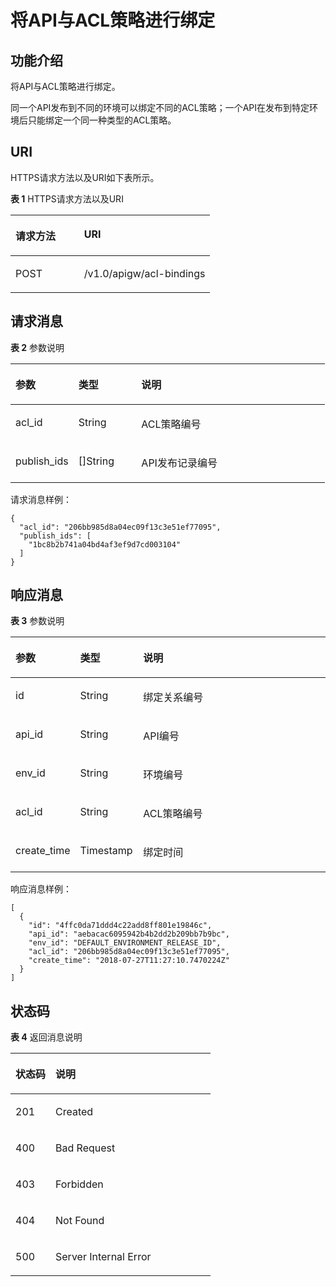 # 将API与ACL策略进行绑定<a name="apig-zh-api-180713093"></a>

## 功能介绍<a name="section4185058"></a>

将API与ACL策略进行绑定。

同一个API发布到不同的环境可以绑定不同的ACL策略；一个API在发布到特定环境后只能绑定一个同一种类型的ACL策略。

## URI<a name="section37665524"></a>

HTTPS请求方法以及URI如下表所示。

**表 1**  HTTPS请求方法以及URI

<a name="table21134163"></a>
<table><thead align="left"><tr id="row20005630"><th class="cellrowborder" valign="top" width="34.339999999999996%" id="mcps1.2.3.1.1"><p id="p9843325"><a name="p9843325"></a><a name="p9843325"></a>请求方法</p>
</th>
<th class="cellrowborder" valign="top" width="65.66%" id="mcps1.2.3.1.2"><p id="p59111885"><a name="p59111885"></a><a name="p59111885"></a>URI</p>
</th>
</tr>
</thead>
<tbody><tr id="row23333398"><td class="cellrowborder" valign="top" width="34.339999999999996%" headers="mcps1.2.3.1.1 "><p id="p10957055"><a name="p10957055"></a><a name="p10957055"></a>POST</p>
</td>
<td class="cellrowborder" valign="top" width="65.66%" headers="mcps1.2.3.1.2 "><p id="p15106224"><a name="p15106224"></a><a name="p15106224"></a>/v1.0/apigw/acl-bindings</p>
</td>
</tr>
</tbody>
</table>

## 请求消息<a name="section3445397"></a>

**表 2**  参数说明

<a name="table15644626"></a>
<table><thead align="left"><tr id="row37216067"><th class="cellrowborder" valign="top" width="20%" id="mcps1.2.4.1.1"><p id="p61711446"><a name="p61711446"></a><a name="p61711446"></a>参数</p>
</th>
<th class="cellrowborder" valign="top" width="20%" id="mcps1.2.4.1.2"><p id="p32571238"><a name="p32571238"></a><a name="p32571238"></a>类型</p>
</th>
<th class="cellrowborder" valign="top" width="60%" id="mcps1.2.4.1.3"><p id="p21024602"><a name="p21024602"></a><a name="p21024602"></a>说明</p>
</th>
</tr>
</thead>
<tbody><tr id="row25271195"><td class="cellrowborder" valign="top" width="20%" headers="mcps1.2.4.1.1 "><p id="p33700880"><a name="p33700880"></a><a name="p33700880"></a>acl_id</p>
</td>
<td class="cellrowborder" valign="top" width="20%" headers="mcps1.2.4.1.2 "><p id="p45416737"><a name="p45416737"></a><a name="p45416737"></a>String</p>
</td>
<td class="cellrowborder" valign="top" width="60%" headers="mcps1.2.4.1.3 "><p id="p54877112"><a name="p54877112"></a><a name="p54877112"></a>ACL策略编号</p>
</td>
</tr>
<tr id="row24131960"><td class="cellrowborder" valign="top" width="20%" headers="mcps1.2.4.1.1 "><p id="p8531728"><a name="p8531728"></a><a name="p8531728"></a>publish_ids</p>
</td>
<td class="cellrowborder" valign="top" width="20%" headers="mcps1.2.4.1.2 "><p id="p19981344"><a name="p19981344"></a><a name="p19981344"></a>[]String</p>
</td>
<td class="cellrowborder" valign="top" width="60%" headers="mcps1.2.4.1.3 "><p id="p38451245151916"><a name="p38451245151916"></a><a name="p38451245151916"></a>API发布记录编号</p>
</td>
</tr>
</tbody>
</table>

请求消息样例：

```
{
  "acl_id": "206bb985d8a04ec09f13c3e51ef77095",
  "publish_ids": [
    "1bc8b2b741a04bd4af3ef9d7cd003104"
  ]
}
```

## 响应消息<a name="section10641712"></a>

**表 3**  参数说明

<a name="table34900477"></a>
<table><thead align="left"><tr id="row37249813"><th class="cellrowborder" valign="top" width="20%" id="mcps1.2.4.1.1"><p id="p64444853"><a name="p64444853"></a><a name="p64444853"></a>参数</p>
</th>
<th class="cellrowborder" valign="top" width="20%" id="mcps1.2.4.1.2"><p id="p52650614"><a name="p52650614"></a><a name="p52650614"></a>类型</p>
</th>
<th class="cellrowborder" valign="top" width="60%" id="mcps1.2.4.1.3"><p id="p36841343"><a name="p36841343"></a><a name="p36841343"></a>说明</p>
</th>
</tr>
</thead>
<tbody><tr id="row31358841"><td class="cellrowborder" valign="top" width="20%" headers="mcps1.2.4.1.1 "><p id="p57038220"><a name="p57038220"></a><a name="p57038220"></a>id</p>
</td>
<td class="cellrowborder" valign="top" width="20%" headers="mcps1.2.4.1.2 "><p id="p56693087"><a name="p56693087"></a><a name="p56693087"></a>String</p>
</td>
<td class="cellrowborder" valign="top" width="60%" headers="mcps1.2.4.1.3 "><p id="p28737306"><a name="p28737306"></a><a name="p28737306"></a>绑定关系编号</p>
</td>
</tr>
<tr id="row57309166"><td class="cellrowborder" valign="top" width="20%" headers="mcps1.2.4.1.1 "><p id="p11530906"><a name="p11530906"></a><a name="p11530906"></a>api_id</p>
</td>
<td class="cellrowborder" valign="top" width="20%" headers="mcps1.2.4.1.2 "><p id="p61588161"><a name="p61588161"></a><a name="p61588161"></a>String</p>
</td>
<td class="cellrowborder" valign="top" width="60%" headers="mcps1.2.4.1.3 "><p id="p22585165"><a name="p22585165"></a><a name="p22585165"></a>API编号</p>
</td>
</tr>
<tr id="row1939901"><td class="cellrowborder" valign="top" width="20%" headers="mcps1.2.4.1.1 "><p id="p22914267"><a name="p22914267"></a><a name="p22914267"></a>env_id</p>
</td>
<td class="cellrowborder" valign="top" width="20%" headers="mcps1.2.4.1.2 "><p id="p44116305"><a name="p44116305"></a><a name="p44116305"></a>String</p>
</td>
<td class="cellrowborder" valign="top" width="60%" headers="mcps1.2.4.1.3 "><p id="p16650952"><a name="p16650952"></a><a name="p16650952"></a>环境编号</p>
</td>
</tr>
<tr id="row15640843"><td class="cellrowborder" valign="top" width="20%" headers="mcps1.2.4.1.1 "><p id="p58948774"><a name="p58948774"></a><a name="p58948774"></a>acl_id</p>
</td>
<td class="cellrowborder" valign="top" width="20%" headers="mcps1.2.4.1.2 "><p id="p10121365"><a name="p10121365"></a><a name="p10121365"></a>String</p>
</td>
<td class="cellrowborder" valign="top" width="60%" headers="mcps1.2.4.1.3 "><p id="p14524225"><a name="p14524225"></a><a name="p14524225"></a>ACL策略编号</p>
</td>
</tr>
<tr id="row63609161"><td class="cellrowborder" valign="top" width="20%" headers="mcps1.2.4.1.1 "><p id="p52068378"><a name="p52068378"></a><a name="p52068378"></a>create_time</p>
</td>
<td class="cellrowborder" valign="top" width="20%" headers="mcps1.2.4.1.2 "><p id="p56789084"><a name="p56789084"></a><a name="p56789084"></a>Timestamp</p>
</td>
<td class="cellrowborder" valign="top" width="60%" headers="mcps1.2.4.1.3 "><p id="p36513078"><a name="p36513078"></a><a name="p36513078"></a>绑定时间</p>
</td>
</tr>
</tbody>
</table>

响应消息样例：

```
[
  {
    "id": "4ffc0da71ddd4c22add8ff801e19846c",
    "api_id": "aebacac6095942b4b2dd2b209bb7b9bc",
    "env_id": "DEFAULT_ENVIRONMENT_RELEASE_ID",
    "acl_id": "206bb985d8a04ec09f13c3e51ef77095",
    "create_time": "2018-07-27T11:27:10.7470224Z"
  }
]
```

## 状态码<a name="section31008574"></a>

**表 4**  返回消息说明

<a name="table63806506"></a>
<table><thead align="left"><tr id="row17466566"><th class="cellrowborder" valign="top" width="20%" id="mcps1.2.3.1.1"><p id="p5505760"><a name="p5505760"></a><a name="p5505760"></a>状态码</p>
</th>
<th class="cellrowborder" valign="top" width="80%" id="mcps1.2.3.1.2"><p id="p43313406"><a name="p43313406"></a><a name="p43313406"></a>说明</p>
</th>
</tr>
</thead>
<tbody><tr id="row18725001"><td class="cellrowborder" valign="top" width="20%" headers="mcps1.2.3.1.1 "><p id="p40330088"><a name="p40330088"></a><a name="p40330088"></a>201</p>
</td>
<td class="cellrowborder" valign="top" width="80%" headers="mcps1.2.3.1.2 "><p id="p73578115452"><a name="p73578115452"></a><a name="p73578115452"></a>Created</p>
</td>
</tr>
<tr id="row6951972"><td class="cellrowborder" valign="top" width="20%" headers="mcps1.2.3.1.1 "><p id="p26238821"><a name="p26238821"></a><a name="p26238821"></a>400</p>
</td>
<td class="cellrowborder" valign="top" width="80%" headers="mcps1.2.3.1.2 "><p id="p44969751"><a name="p44969751"></a><a name="p44969751"></a>Bad Request</p>
</td>
</tr>
<tr id="row2074577"><td class="cellrowborder" valign="top" width="20%" headers="mcps1.2.3.1.1 "><p id="p33823087"><a name="p33823087"></a><a name="p33823087"></a>403</p>
</td>
<td class="cellrowborder" valign="top" width="80%" headers="mcps1.2.3.1.2 "><p id="p55315537"><a name="p55315537"></a><a name="p55315537"></a>Forbidden</p>
</td>
</tr>
<tr id="row28077792"><td class="cellrowborder" valign="top" width="20%" headers="mcps1.2.3.1.1 "><p id="p59708643"><a name="p59708643"></a><a name="p59708643"></a>404</p>
</td>
<td class="cellrowborder" valign="top" width="80%" headers="mcps1.2.3.1.2 "><p id="p4561952"><a name="p4561952"></a><a name="p4561952"></a>Not Found</p>
</td>
</tr>
<tr id="row41057571"><td class="cellrowborder" valign="top" width="20%" headers="mcps1.2.3.1.1 "><p id="p37328935"><a name="p37328935"></a><a name="p37328935"></a>500</p>
</td>
<td class="cellrowborder" valign="top" width="80%" headers="mcps1.2.3.1.2 "><p id="p6744143"><a name="p6744143"></a><a name="p6744143"></a>Server Internal Error</p>
</td>
</tr>
</tbody>
</table>

